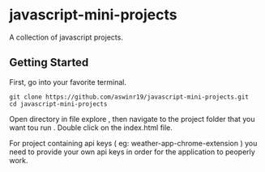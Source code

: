 # javascript-mini-projects
A collection of javascript projects.

## Getting Started

First, go into your favorite terminal.

   ```
   git clone https://github.com/aswinr19/javascript-mini-projects.git
   cd javascript-mini-projects
   ```

Open directory in file explore , then navigate to the project folder that you want tou run .
Double click on the index.html file.

For project containing api keys ( eg: weather-app-chrome-extension ) you need to provide your own api keys in order for the application to peoperly work.
